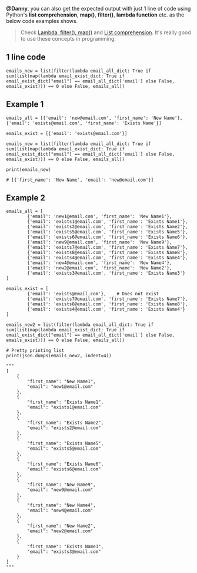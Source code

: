 **@Danny**, you can also get the expected output with just 1 line of code using Python's **list comprehension**, **map()**, **filter()**, **lambda function** etc. as the below code examples shows. 

> Check [Lambda, filter(), map()](https://www.python-course.eu/lambda.php) and [List comprehension](https://www.python-course.eu/list_comprehension.php). It's really good to use these concepts in programming.

## 1 line code

	emails_new = list(filter(lambda email_all_dict: True if sum(list(map(lambda email_exist_dict: True if email_exist_dict["email"] == email_all_dict['email'] else False, emails_exist))) == 0 else False, emails_all))

## Example 1

	emails_all = [{'email': 'new@email.com', 'first_name': 'New Name'}, {'email': 'exists@email.com', 'first_name': 'Exists Name'}]

	emails_exist = [{'email': 'exists@email.com'}]

	emails_new = list(filter(lambda email_all_dict: True if sum(list(map(lambda email_exist_dict: True if email_exist_dict["email"] == email_all_dict['email'] else False, emails_exist))) == 0 else False, emails_all))

	print(emails_new)

	# [{'first_name': 'New Name', 'email': 'new@email.com'}]


## Example 2

	emails_all = [
			{'email': 'new1@email.com', 'first_name': 'New Name1'}, 
			{'email': 'exists1@email.com', 'first_name': 'Exists Name1'},
			{'email': 'exists2@email.com', 'first_name': 'Exists Name2'},
			{'email': 'exists5@email.com', 'first_name': 'Exists Name5'},
			{'email': 'exists6@email.com', 'first_name': 'Exists Name6'},
			{'email': 'new9@email.com', 'first_name': 'New Name9'}, 
			{'email': 'exists7@email.com', 'first_name': 'Exists Name7'},
			{'email': 'exists8@email.com', 'first_name': 'Exists Name8'},
			{'email': 'exists4@email.com', 'first_name': 'Exists Name4'},
			{'email': 'new4@email.com', 'first_name': 'New Name4'}, 
			{'email': 'new2@email.com', 'first_name': 'New Name2'}, 
			{'email': 'exists3@email.com', 'first_name': 'Exists Name3'}
	]

	emails_exist = [
			{'email': 'exists@email.com'},    # Does not exist
			{'email': 'exists7@email.com', 'first_name': 'Exists Name7'},
			{'email': 'exists8@email.com', 'first_name': 'Exists Name8'},
			{'email': 'exists4@email.com', 'first_name': 'Exists Name4'}
	]

	emails_new2 = list(filter(lambda email_all_dict: True if sum(list(map(lambda email_exist_dict: True if email_exist_dict["email"] == email_all_dict['email'] else False, emails_exist))) == 0 else False, emails_all))

	# Pretty printing list
	print(json.dumps(emails_new2, indent=4))

	"""
	[
	    {
	        "first_name": "New Name1",
	        "email": "new1@email.com"
	    },
	    {
	        "first_name": "Exists Name1",
	        "email": "exists1@email.com"
	    },
	    {
	        "first_name": "Exists Name2",
	        "email": "exists2@email.com"
	    },
	    {
	        "first_name": "Exists Name5",
	        "email": "exists5@email.com"
	    },
	    {
	        "first_name": "Exists Name6",
	        "email": "exists6@email.com"
	    },
	    {
	        "first_name": "New Name9",
	        "email": "new9@email.com"
	    },
	    {
	        "first_name": "New Name4",
	        "email": "new4@email.com"
	    },
	    {
	        "first_name": "New Name2",
	        "email": "new2@email.com"
	    },
	    {
	        "first_name": "Exists Name3",
	        "email": "exists3@email.com"
	    }
	]
	"""
